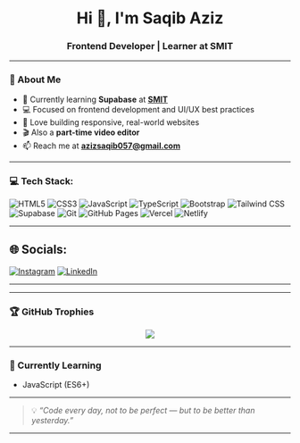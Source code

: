 <h1 align="center">Hi 👋, I'm Saqib Aziz</h1>
<h3 align="center">Frontend Developer | Learner at SMIT</h3>

---

### 🚀 About Me
- 🧠 Currently learning **Supabase** at [**SMIT**](https://saylaniwelfare.com/)  
- 💻 Focused on frontend development and UI/UX best practices  
- 🎯 Love building responsive, real-world websites  
- 🎬 Also a **part-time video editor**  
- 📫 Reach me at **azizsaqib057@gmail.com**

---

### 💻 Tech Stack:
![HTML5](https://img.shields.io/badge/html5-%23E34F26.svg?style=plastic&logo=html5&logoColor=white) 
![CSS3](https://img.shields.io/badge/css3-%231572B6.svg?style=plastic&logo=css3&logoColor=white) 
![JavaScript](https://img.shields.io/badge/javascript-%23323330.svg?style=plastic&logo=javascript&logoColor=%23F7DF1E) 
![TypeScript](https://img.shields.io/badge/typescript-%23007ACC.svg?style=plastic&logo=typescript&logoColor=white) 
![Bootstrap](https://img.shields.io/badge/bootstrap-%237952B3.svg?style=plastic&logo=bootstrap&logoColor=white) 
![Tailwind CSS](https://img.shields.io/badge/tailwindcss-%2338B2AC.svg?style=plastic&logo=tailwind-css&logoColor=white) 
![Supabase](https://img.shields.io/badge/supabase-3ECF8E?style=plastic&logo=supabase&logoColor=white)
![Git](https://img.shields.io/badge/git-%23F05032.svg?style=plastic&logo=git&logoColor=white) 
![GitHub Pages](https://img.shields.io/badge/github%20pages-121013?style=plastic&logo=github&logoColor=white) 
![Vercel](https://img.shields.io/badge/vercel-%23000000.svg?style=plastic&logo=vercel&logoColor=white) 
![Netlify](https://img.shields.io/badge/netlify-%23000000.svg?style=plastic&logo=netlify&logoColor=#00C7B7)

---

## 🌐 Socials:
[![Instagram](https://img.shields.io/badge/Instagram-%23E4405F.svg?logo=Instagram&logoColor=white)](https://www.instagram.com/) 
[![LinkedIn](https://img.shields.io/badge/LinkedIn-%230077B5.svg?logo=linkedin&logoColor=white)](https://www.linkedin.com/in/saqiaziz09/) 

---
---

### 🏆 GitHub Trophies
<p align="center">
  <img src="https://github-profile-trophy.vercel.app/?username=saqibaziz007&theme=algolia&no-frame=true&row=1&column=6" />
</p>

---

### 📅 Currently Learning
- JavaScript (ES6+)  

---

> 💡 *“Code every day, not to be perfect — but to be better than yesterday.”*

---
